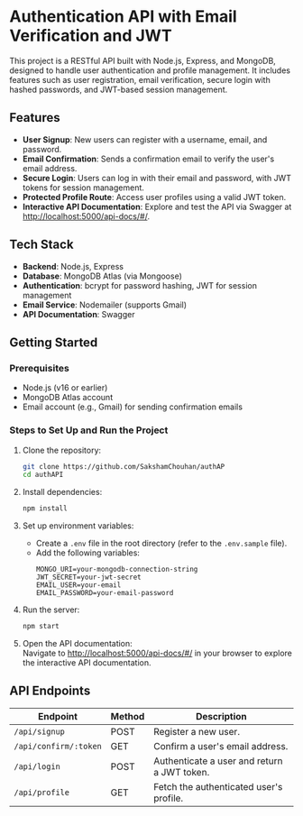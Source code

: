 # Authentication API with Email Verification and JWT

This project is a RESTful API built with Node.js, Express, and MongoDB, designed to handle user authentication and profile management. It includes features such as user registration, email verification, secure login with hashed passwords, and JWT-based session management.

## Features
- **User Signup**: New users can register with a username, email, and password.
- **Email Confirmation**: Sends a confirmation email to verify the user's email address.
- **Secure Login**: Users can log in with their email and password, with JWT tokens for session management.
- **Protected Profile Route**: Access user profiles using a valid JWT token.
- **Interactive API Documentation**: Explore and test the API via Swagger at [http://localhost:5000/api-docs/#/](http://localhost:5000/api-docs/#/).

## Tech Stack
- **Backend**: Node.js, Express
- **Database**: MongoDB Atlas (via Mongoose)
- **Authentication**: bcrypt for password hashing, JWT for session management
- **Email Service**: Nodemailer (supports Gmail)
- **API Documentation**: Swagger

## Getting Started

### Prerequisites
- Node.js (v16 or earlier)
- MongoDB Atlas account
- Email account (e.g., Gmail) for sending confirmation emails

### Steps to Set Up and Run the Project

1. Clone the repository:
   ```bash
   git clone https://github.com/SakshamChouhan/authAP
   cd authAPI
2. Install dependencies:
   ```bash
   npm install

3. Set up environment variables:
   - Create a `.env` file in the root directory (refer to the `.env.sample` file).
   - Add the following variables:
     ```plaintext
     MONGO_URI=your-mongodb-connection-string
     JWT_SECRET=your-jwt-secret
     EMAIL_USER=your-email
     EMAIL_PASSWORD=your-email-password
     ```

4. Run the server:
   ```bash
   npm start
   
5. Open the API documentation:  
   Navigate to [http://localhost:5000/api-docs/#/](http://localhost:5000/api-docs/#/) in your browser to explore the interactive API documentation.

## API Endpoints

| Endpoint             | Method | Description                                  |
|----------------------|--------|----------------------------------------------|
| `/api/signup`        | POST   | Register a new user.                        |
| `/api/confirm/:token`| GET    | Confirm a user's email address.             |
| `/api/login`         | POST   | Authenticate a user and return a JWT token. |
| `/api/profile`       | GET    | Fetch the authenticated user's profile.     |

